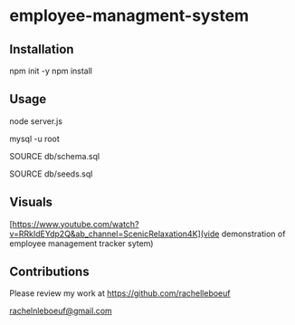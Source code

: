 # employee-managment-system

## Installation


npm init -y
npm install 

## Usage

node server.js

mysql -u root

SOURCE db/schema.sql

SOURCE db/seeds.sql

## Visuals


[https://www.youtube.com/watch?v=RRkIdEYdp2Q&ab_channel=ScenicRelaxation4K](vide demonstration of employee management tracker sytem)
## Contributions

Please review my work at https://github.com/rachelleboeuf

rachelnleboeuf@gmail.com
